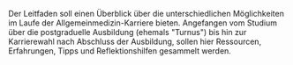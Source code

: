 Der Leitfaden soll einen Überblick über die unterschiedlichen Möglichkeiten im Laufe der Allgemeinmedizin-Karriere bieten. Angefangen vom Studium über die postgraduelle Ausbildung \(ehemals "Turnus"\) bis hin zur Karrierewahl nach Abschluss der Ausbildung, sollen hier Ressourcen, Erfahrungen, Tipps und Reflektionshilfen gesammelt werden.


